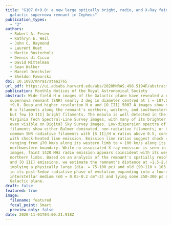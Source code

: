 ```yaml
---
title: "G107.0+9.0: a new large optically bright, radio, and X-Ray faint
  galactic supernova remnant in Cepheus"
publication_types:
  - "2"
authors:
  - Robert A. Fesen
  - Kathryn E. Weil
  - John C. Raymond
  - Laurent Huet
  - Martin Rusterholz
  - Dennis di Cicco
  - David Mittelman
  - Sean Walker
  - Marcel Drechsler
  - Sheldon Faworski
doi: 10.1093/mnras/staa2765
url_pdf: https://ui.adsabs.harvard.edu/abs/2020MNRAS.498.5194F/abstract
publication: Monthly Notices of the Royal Astronomical Society
abstract: Wide-field H α images of the Galactic plane have revealed a new
  supernova remnant (SNR) nearly 3 deg in diameter centred at l = 107.0, b =
  +9.0. Deep and higher resolution H α and [O III] 5007 Å images show dozens of
  H α filaments along the remnant's northern, western, and southwestern limbs,
  but few [O III] bright filaments. The nebula is well detected in the H α
  Virginia Tech Spectral-Line Survey images, with many of its brighter filaments
  even visible on Digital Sky Survey images. Low-dispersion spectra of several
  filaments show either Balmer dominated, non-radiative filaments, or the more
  common SNR radiative filaments with [S II]/H α ratios above 0.5, consistent
  with shock-heated line emission. Emission line ratios suggest shock velocities
  ranging from ≤70 km/s along its western limb to ≃ 100 km/s along its
  northwestern boundary. While no associated X-ray emission is seen in ROSAT
  images, faint 1420 MHz radio emission appears coincident with its western and
  northern limbs. Based on an analysis of the remnant's spatially resolved H α
  and [O III] emissions, we estimate the remnant's distance at ~1.5-2.0 kpc
  implying a physically large (dia. = 75-100 pc) and old (90-110 × 103 yr) SNR
  in its post-Sedov radiative phase of evolution expanding into a low-density
  interstellar medium (n0 = 0.05-0.2 cm^-3) and lying some 250-300 pc above the
  Galactic plane.
draft: false
featured: true
image:
  filename: featured
  focal_point: Smart
  preview_only: false
date: 2020-11-01T04:00:21.918Z
---
```

